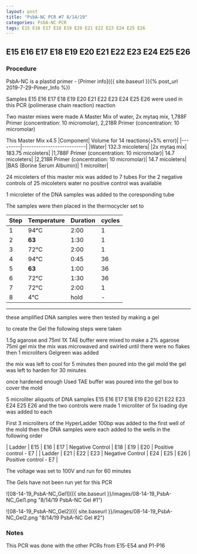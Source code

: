 ```yaml
---
layout: post
title: "PsbA-NC PCR #7 8/14/19"
categories: PsbA-NC PCR
tags: E15 E16 E17 E18 E19 E20 E21 E22 E23 E24 E25 E26
---
```


## E15 E16 E17 E18 E19 E20 E21 E22 E23 E24 E25 E26

### Procedure

PsbA-NC is a plastid primer - [Primer info]({{ site.baseurl }}{% post_url 2019-7-29-Pimer_Info %})

Samples E15 E16 E17 E18 E19 E20 E21 E22 E23 E24 E25 E26 were used in this PCR (polimerase chain reaction) reaction 

Two master mixes were made
A Master Mix of water, 2x mytaq mix, 1,788F Primer (concentration: 10 micromolar), 2,218R Primer (concentration: 10 micromolar)

This Master Mix x4.5
|Component| Volume for 14 reactions(+5% error)|
|---------|---------------------------|
|Water| 132.3 micoleters|
|2x mytaq mix| 183.75 micoleters|
|1,788F Primer (concentration: 10 micromolar)| 14.7 micoleters|
|2,218R Primer  (concentration: 10 micromolar)| 14.7 micoleters|
|BAS (Borine Serum Albumin)| 1 microliter|


24 micoleters of this master mix was added to 7 tubes 
For the 2 negative controls of 25 micoleters water 
no positive control was available

1 microleter of the DNA samples was added to the coresponding tube

The samples were then placed in the thermocycler set to 

|Step|Temperature|Duration|cycles|
|----|-------|--------|-------|
|1|94°C|2:00|1|
|2|**63**|1:30|1|
|3|72°C|2:00|1|
|4|94°C|0:45|36|
|5|**63**|1:00|36|
|6|72°C|1:30|36|
|7|72°C|2:00|1|
|8|4°C|hold|-|

___________

these amplified DNA samples were then tested by making a gel

to create the Gel the following steps were taken 

1.5g agarose and 75ml 1X TAE buffer were mixed to make a 2% agarose 75ml gel mix 
the mix was microwaved and swirled until there were no flakes 
then 1 microliters Gelgreen was added

the mix was left to cool for 5 minutes then poured into the gel mold
the gel was left to harden for 30 minutes 

once hardened enough Used TAE buffer was poured into the gel box to cover the mold

5 microliter aliquots of DNA samples  E15 E16 E17 E18 E19 E20 E21 E22 E23 E24 E25 E26 and the two controls were made 
1 microliter of 5x loading dye was added to each

First 3 microliters of the HyperLadder 100bp was added to the first well of the mold 
then the DNA samples were each added to the wells in the following order 

| Ladder | E15 | E16 | E17 | Negative Control | E18 | E19 | E20 | Positive control - E7 |
| Ladder | E21 | E22 | E23 | Negative Control | E24 | E25 | E26 | Positive control - E7 |

The voltage was set to 100V and run for 60 minutes


The Gels have not been run yet for this PCR

![08-14-19_PsbA-NC_Gel1]({{ site.baseurl }}/images/08-14-19_PsbA-NC_Gel1.png "8/14/19 PsbA-NC Gel #1")

![08-14-19_PsbA-NC_Gel2]({{ site.baseurl }}/images/08-14-19_PsbA-NC_Gel2.png "8/14/19 PsbA-NC Gel #2")


### Notes

This PCR was done with the other PCRs from E15-E54 and P1-P16